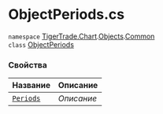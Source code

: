 
# ObjectPeriods.cs
`namespace` [TigerTrade.Chart](../../../TigerTrade.Chart.md).[Objects](../../../TigerTrade.Chart/Objects.md).[Common](../../../TigerTrade.Chart/Objects/Common.md)  
    `class` [ObjectPeriods](../../ObjectPeriods.cs.md)

### Свойства
| Название | Описание |
| --- | --- |
| [`Periods`](./Свойства/Periods.md) | *Описание* |
